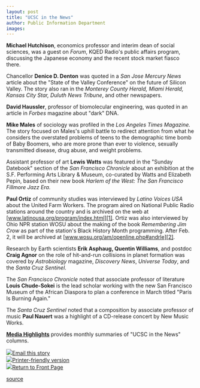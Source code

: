 ```yaml
---
layout: post
title: "UCSC in the News"
author: Public Information Department
images:
---
```


**Michael Hutchison**, economics professor and interim dean of social sciences, was a guest on _Forum_, KQED Radio's public affairs program, discussing the Japanese economy and the recent stock market fiasco there.

Chancellor **Denice D. Denton** was quoted in a _San Jose Mercury News_ article about the "State of the Valley Conference" on the future of Silicon Valley. The story also ran in the _Monterey County Herald, Miami Herald,_ _Kansas City Star, Duluth News Tribune_, and other newspapers.

**David Haussler**, professor of biomolecular engineering, was quoted in an article in _Forbes_ magazine about "dark" DNA.

**Mike Males** of sociology was profiled in the _Los Angeles Times_ _Magazine._ The story focused on Males's uphill battle to redirect attention from what he considers the overstated problems of teens to the demographic time bomb of Baby Boomers, who are more prone than ever to violence, sexually transmitted disease, drug abuse, and weight problems.

Assistant professor of art **Lewis Watts** was featured in the "Sunday Datebook" section of the _San Francisco Chronicle_ about an exhibition at the S.F. Performing Arts Library & Museum, co-curated by Watts and Elizabeth Pepin, based on their new book _Harlem of the West: The San Francisco Fillmore Jazz Era._

**Paul Ortiz** of community studies was interviewed by _Latino Voices USA_ about the United Farm Workers. The program aired on National Public Radio stations around the country and is archived on the web at [www.latinousa.org/program/index.html][1]. Ortiz was also interviewed by Ohio NPR station WOSU about the making of the book _Remembering Jim Crow_ as part of the station's Black History Month programming. After Feb. 2, it will be archived at [www.wosu.org/am/openline.php#andrle][2].

Research by Earth scientists **Erik Asphaug, Quentin Williams**, and postdoc **Craig Agnor** on the role of hit-and-run collisions in planet formation was covered by _Astrobiology_ magazine, _Discovery News_, _Universe Today_, and the _Santa Cruz Sentinel_.

The _San Francisco Chronicle_ noted that associate professor of literature **Louis Chude-Sokei** is the lead scholar working with the new San Francisco Museum of the African Diaspora to plan a conference in March titled "Paris Is Burning Again."

The _Santa Cruz Sentinel_ noted that a composition by associate professor of music **Paul Nauert** was a highlight of a CD-release concert by New Music Works.  

[ **Media Highlights**][3] provides monthly summaries of "UCSC in the News" columns.

![][4][Email this story][5]  
![][4][Printer-friendly version  
][6]![][4][Return to Front Page][7]

[1]: http://www.latinousa.org/program/index.html
[2]: http://www.wosu.org/am/openline.php#andrle
[3]: http://www.ucsc.edu/news_events/media_highlights
[4]: ../../images/bulletarrow.gif
[5]: javascript:url();document.f1.submit();
[6]: javascript:popUp();
[7]: http://currents.ucsc.edu/

[source](http://www1.ucsc.edu/currents/05-06/01-30/news.asp "Permalink to news")
